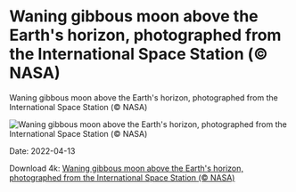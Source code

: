 # Waning gibbous moon above the Earth's horizon, photographed from the International Space Station (© NASA)

Waning gibbous moon above the Earth's horizon, photographed from the International Space Station (© NASA)

![Waning gibbous moon above the Earth's horizon, photographed from the International Space Station (© NASA)](https://bing.com/th?id=OHR.WaningGibbous_EN-US4639615556_UHD.jpg&w=1024&h=576)

Date: 2022-04-13

Download 4k: [Waning gibbous moon above the Earth's horizon, photographed from the International Space Station (© NASA)](https://bing.com/th?id=OHR.WaningGibbous_EN-US4639615556_UHD.jpg)

